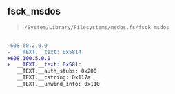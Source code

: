 ## fsck_msdos

> `/System/Library/Filesystems/msdos.fs/fsck_msdos`

```diff

-608.60.2.0.0
-  __TEXT.__text: 0x5814
+608.100.5.0.0
+  __TEXT.__text: 0x581c
   __TEXT.__auth_stubs: 0x200
   __TEXT.__cstring: 0x117a
   __TEXT.__unwind_info: 0x110

```
